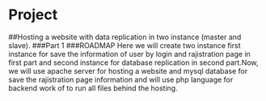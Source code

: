 # Project 
##Hosting a website with data replication in two instance (master and slave). 
###Part 1
###ROADMAP 
Here we will create two instance first instance for save the information of user by login and rajistration page in first part and second instance for database replication in second part.Now, we will use apache server for hosting a website and mysql database for save the rajistration page information and will use php language for backend work of to run all files behind the hosting.

##
